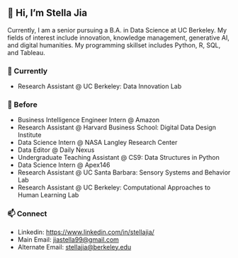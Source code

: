 ## 👋 Hi, I’m Stella Jia 
Currently, I am a senior pursuing a  B.A. in Data Science at UC Berkeley. My fields of interest include innovation, knowledge management, generative AI, and digital humanities. My programming skillset includes Python, R, SQL, and Tableau. 

### 🚀 Currently
* Research Assistant @ UC Berkeley: Data Innovation Lab


### 🌲 Before
* Business Intelligence Engineer Intern @ Amazon
* Research Assistant @ Harvard Business School: Digital Data Design Institute
* Data Science Intern @ NASA Langley Research Center
* Data Editor @ Daily Nexus
* Undergraduate Teaching Assistant @ CS9: Data Structures in Python
* Data Science Intern @ Apex146
* Research Assistant @ UC Santa Barbara: Sensory Systems and Behavior Lab
* Research Assistant @ UC Berkeley: Computational Approaches to Human Learning Lab

### 📫 Connect
* Linkedin: https://www.linkedin.com/in/stellajia/
* Main Email: jiastella99@gmail.com 
* Alternate Email: stellajia@berkeley.edu

<!---
sjia03/sjia03 is a ✨ special ✨ repository because its `README.md` (this file) appears on your GitHub profile.
You can click the Preview link to take a look at your changes.
--->

